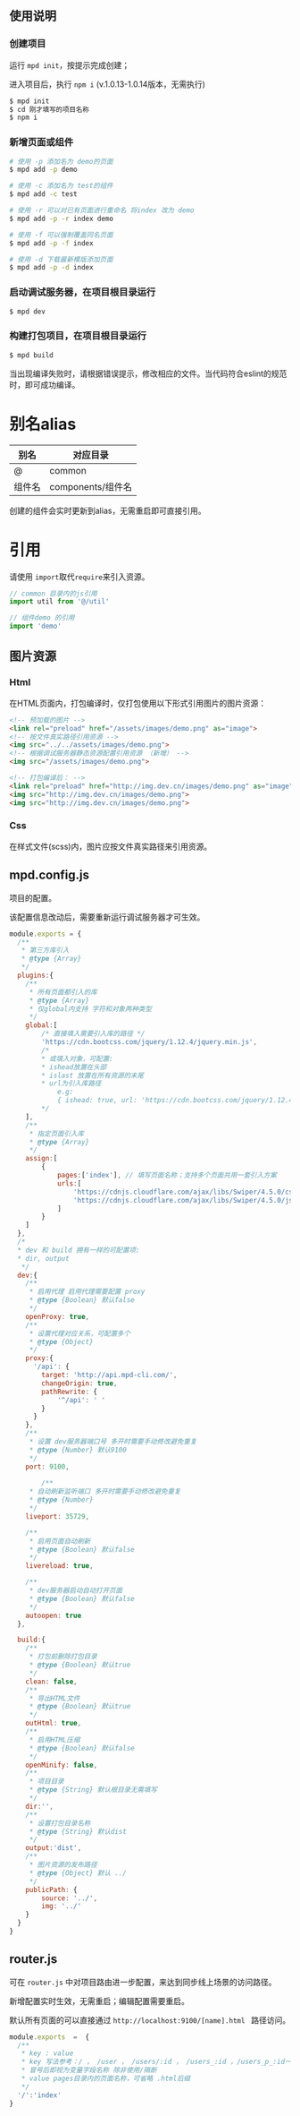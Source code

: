 ## 使用说明

### 创建项目

运行 `mpd init`，按提示完成创建；

进入项目后，执行 `npm i` (v.1.0.13-1.0.14版本，无需执行)

``` bash
$ mpd init
$ cd 刚才填写的项目名称
$ npm i
```

### 新增页面或组件

``` bash
# 使用 -p 添加名为 demo的页面
$ mpd add -p demo

# 使用 -c 添加名为 test的组件
$ mpd add -c test

# 使用 -r 可以对已有页面进行重命名 将index 改为 demo
$ mpd add -p -r index demo

# 使用 -f 可以强制覆盖同名页面
$ mpd add -p -f index

# 使用 -d 下载最新模版添加页面
$ mpd add -p -d index
```

### 启动调试服务器，在项目根目录运行

``` bash
$ mpd dev
```

### 构建打包项目，在项目根目录运行

``` bash
$ mpd build
```

当出现编译失败时，请根据错误提示，修改相应的文件。当代码符合eslint的规范时，即可成功编译。

# 别名alias

| 别名   | 对应目录          |
| ------ | ----------------- |
| @      | common            |
| 组件名 | components/组件名 |

创建的组件会实时更新到alias，无需重启即可直接引用。

# 引用

请使用 `import`取代`require`来引入资源。

```javascript
// common 目录内的js引用
import util from '@/util'

// 组件demo 的引用
import 'demo'
```

## 图片资源

### Html

在HTML页面内，打包编译时，仅打包使用以下形式引用图片的图片资源：

```html
<!-- 预加载的图片 -->
<link rel="preload" href="/assets/images/demo.png" as="image">
<!-- 按文件真实路径引用资源 -->
<img src="../../assets/images/demo.png">
<!-- 根据调试服务器静态资源配置引用资源 （新增） -->
<img src="/assets/images/demo.png">

<!-- 打包编译后： -->
<link rel="preload" href="http://img.dev.cn/images/demo.png" as="image">
<img src="http://img.dev.cn/images/demo.png">
<img src="http://img.dev.cn/images/demo.png">
```

### Css

在样式文件(scss)内，图片应按文件真实路径来引用资源。



## mpd.config.js

项目的配置。

该配置信息改动后，需要重新运行调试服务器才可生效。

```javascript
module.exports = {
  /**
   * 第三方库引入
   * @type {Array}
   */
  plugins:{
    /**
     * 所有页面都引入的库
     * @type {Array}
     * 仅global内支持 字符和对象两种类型
     */
    global:[
        /* 直接填入需要引入库的路径 */
        'https://cdn.bootcss.com/jquery/1.12.4/jquery.min.js',
        /* 
        * 或填入对象，可配置:
        * ishead放置在头部 
        * islast 放置在所有资源的末尾 
        * url为引入库路径 
            e.g:
            { ishead: true, url: 'https://cdn.bootcss.com/jquery/1.12.4/jquery.min.js' },
        */
    ],
    /**
     * 指定页面引入库
     * @type {Array}
     */
    assign:[
        {
            pages:['index'], // 填写页面名称；支持多个页面共用一套引入方案
            urls:[
                'https://cdnjs.cloudflare.com/ajax/libs/Swiper/4.5.0/css/swiper.min.css',
                'https://cdnjs.cloudflare.com/ajax/libs/Swiper/4.5.0/js/swiper.min.js'
            ]
        }
    ]
  },
  /*
  * dev 和 build 拥有一样的可配置项:
  * dir, output
   */
  dev:{
    /**
     * 启用代理 启用代理需要配置 proxy
     * @type {Boolean} 默认false
     */
    openProxy: true,
    /**
     * 设置代理对应关系，可配置多个
     * @type {Object}
     */
    proxy:{
      '/api': {
        target: 'http://api.mpd-cli.com/',
        changeOrigin: true,
        pathRewrite: { 
            '^/api': ' '
        }
      }
    },
    /**
     * 设置 dev服务器端口号 多开时需要手动修改避免重复
     * @type {Number} 默认9100
     */
    port: 9100,
    
        /**
     * 自动刷新监听端口 多开时需要手动修改避免重复
     * @type {Number}
     */
    liveport: 35729,

    /**
     * 启用页面自动刷新
     * @type {Boolean} 默认false
     */
    livereload: true,

    /**
     * dev服务器启动自动打开页面
     * @type {Boolean} 默认false
     */
    autoopen: true
  },

  build:{
    /**
     * 打包前删除打包目录
     * @type {Boolean} 默认true
     */
    clean: false,
    /**
     * 导出HTML文件
     * @type {Boolean} 默认true
     */
    outHtml: true,
    /**
     * 启用HTML压缩
     * @type {Boolean} 默认false
     */
    openMinify: false,
    /**
     * 项目目录
     * @type {String} 默认根目录无需填写
     */
    dir:'',
    /**
     * 设置打包目录名称
     * @type {String} 默认dist
     */
    output:'dist',
    /**
     * 图片资源的发布路径
     * @type {Object} 默认 ../
     */
    publicPath: {
        source: '../',
        img: '../'
    }
  }
}
```

## router.js

可在 `router.js` 中对项目路由进一步配置，来达到同步线上场景的访问路径。

新增配置实时生效，无需重启；编辑配置需要重启。

默认所有页面的可以直接通过 `http://localhost:9100/[name].html ` 路径访问。

```javascript
module.exports  =  {
  /**
   * key : value
   * key 写法参考：/ ， /user ， /users/:id ， /users_:id ，/users_p_:id一个可以内变量（:id）仅可出现一次，遇到需要多个变量的情况，请选择写死多余变量来实现
   * 冒号后即视为变量字段名称 除非使用/隔断
   * value pages目录内的页面名称，可省略 .html后缀
   */
  '/':'index'
}
```

